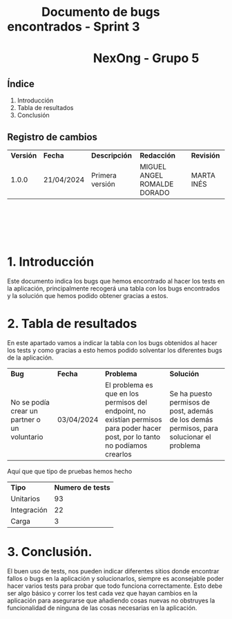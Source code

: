 # &nbsp;&nbsp;&nbsp;&nbsp;&nbsp;&nbsp;&nbsp;&nbsp;&nbsp;&nbsp;&nbsp; Documento de bugs encontrados - Sprint 3
# &nbsp;&nbsp;&nbsp;&nbsp;&nbsp;&nbsp;&nbsp;&nbsp;&nbsp;&nbsp;&nbsp;&nbsp;&nbsp;&nbsp;&nbsp;&nbsp;&nbsp;&nbsp;&nbsp;&nbsp;&nbsp;&nbsp;&nbsp;&nbsp;&nbsp;&nbsp;&nbsp;&nbsp;&nbsp; NexOng - Grupo 5



## Índice

1. Introducción
2. Tabla de resultados
3. Conclusión

## Registro de cambios


<table>
  <tr>
   <td><strong>Versión</strong>
   </td>
   <td><strong>Fecha</strong>
   </td>
   <td><strong>Descripción</strong>
   </td>
   <td><strong>Redacción</strong>
   </td>
   <td><strong>Revisión</strong>
   </td>
  </tr>
  <tr>
   <td>1.0.0</td>
   <td>21/04/2024</td>
   <td>Primera versión</td>
   <td>MIGUEL ANGEL ROMALDE DORADO</td>
   <td>MARTA INÉS</td>
  </tr>
</table>



<br/>

# 

<br/>



#  1. Introducción 

Este documento indica los bugs que hemos encontrado al hacer los tests en la aplicación, principalmente recogerá una tabla con los bugs encontrados y la solución que hemos podido obtener gracias a estos.



# 2. Tabla de resultados 

En este apartado vamos a indicar la tabla con los bugs obtenidos al hacer los tests y como gracias a esto hemos podido solventar los diferentes bugs de la aplicación.

<table>
  <tr>
   <td><strong>Bug</strong>
   </td>
   <td><strong>Fecha</strong>
   </td>
   <td><strong>Problema</strong>
   </td>
   <td><strong>Solución</strong>
   </td>
  </tr>
  <tr>
   <td>No se podía crear un partner o un voluntario</td>
   <td>03/04/2024</td>
   <td>El problema es que en los permisos del endpoint, no existían permisos para poder hacer post, por lo tanto no podíamos crearlos</td>
   <td>Se ha puesto permisos de post, además de los demás permisos, para solucionar el problema</td>
  </tr>
</table>

Aquí que que tipo de pruebas hemos hecho

<table>
  <tr>
   <td><strong>Tipo</strong>
   </td>
   <td><strong>Numero de tests</strong>
   </td>
  </tr>
  <tr>
   <td>Unitarios</td>
   <td>93</td>
  </tr>
   <tr>
   <td>Integración</td>
   <td>22</td>
  </tr>
   <tr>
   <td>Carga</td>
   <td>3</td>
  </tr>
</table>



# 3. Conclusión. 

El buen uso de tests, nos pueden indicar diferentes sitios donde encontrar fallos o bugs en la aplicación y solucionarlos, siempre es aconsejable poder hacer varios tests para probar que todo funciona correctamente. Esto debe ser algo básico y correr los test cada vez que hayan cambios en la aplicación para asegurarse que añadiendo cosas nuevas no obstruyes la funcionalidad de ninguna de las cosas necesarias en la aplicación.
